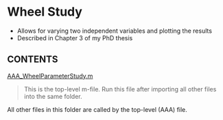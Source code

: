 # Wheel Study
- Allows for varying two independent variables and plotting the results
- Described in Chapter 3 of my PhD thesis


## CONTENTS
[AAA_WheelParameterStudy.m](./AAA_WheelParameterStudy.m)
> This is the top-level m-file. Run this file after importing all other files into the same folder.

All other files in this folder are called by the top-level (AAA) file.
